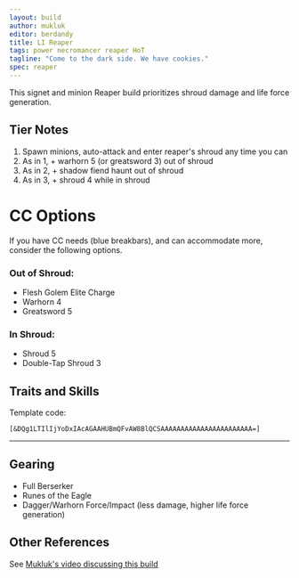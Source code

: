 ```yaml
---
layout: build
author: mukluk
editor: berdandy
title: LI Reaper
tags: power necromancer reaper HoT 
tagline: "Come to the dark side. We have cookies."
spec: reaper
---
```


This signet and minion Reaper build prioritizes shroud damage and life force generation.

## Tier Notes

1. Spawn minions, auto-attack and enter reaper's shroud any time you can
2. As in 1, + warhorn 5 (or greatsword 3) out of shroud
3. As in 2, + shadow fiend haunt out of shroud
4. As in 3, + shroud 4 while in shroud

# CC Options

If you have CC needs (blue breakbars), and can accommodate more, consider the following options.

### Out of Shroud:
- Flesh Golem Elite Charge
- Warhorn 4
- Greatsword 5

### In Shroud:
- Shroud 5
- Double-Tap Shroud 3

## Traits and Skills

Template code:

`[&DQg1LTIlIjYoDxIAcAGAAHUBmQFvAW8BlQCSAAAAAAAAAAAAAAAAAAAAAAA=]`

---

<div
  data-armory-embed='skills'
  data-armory-ids='21762,10589,10622,10611,10646'
>
</div>
<div
  data-armory-embed='specializations'
  data-armory-ids='53,50,34'
  data-armory-53-traits='914,909,853'
  data-armory-50-traits='875,894,893'
  data-armory-34-traits='2020,1969,2021'
>
</div>
<script async src='https://unpkg.com/armory-embeds@^0.x.x/armory-embeds.js'></script>

## Gearing

- Full Berserker
- Runes of the Eagle
- Dagger/Warhorn Force/Impact (less damage, higher life force generation)

## Other References

See [Mukluk's video discussing this build](https://www.youtube.com/watch?v=rGrHqtweKJs)

